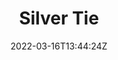 ---
title: "Silver Tie"
date: 2022-03-16T13:44:24Z
draft: true
type: "page"
layout: "work-page"
description: "Cloth"
header_image: https://res.cloudinary.com/raella/image/upload/v1649169826/Portfolio%20website/SilverTie_Textiles_2021_hnjfqj.jpg
---